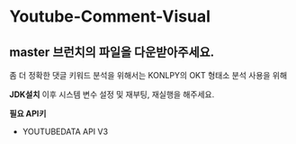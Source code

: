 # Youtube-Comment-Visual
## master 브런치의 파일을 다운받아주세요.

좀 더 정확한 댓글 키워드 분석을 위해서는 KONLPY의 OKT 형태소 분석 사용을 위해

**JDK설치** 이후 시스템 변수 설정 및 재부팅, 재실행을 해주세요.

**필요 API키**
- YOUTUBEDATA API V3
